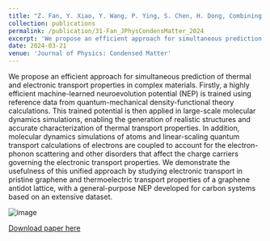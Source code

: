 ```yaml
---
title: "Z. Fan, Y. Xiao, Y. Wang, P. Ying, S. Chen, H. Dong, Combining linear-scaling quantum transport and machine-learning molecular dynamics to study thermal and electronic transports in complex materials. J Phys Condens Matter 36 245901 (2024)."
collection: publications
permalink: /publication/31-Fan_JPhysCondensMatter_2024
excerpt: 'We propose an efficient approach for simultaneous prediction of thermal and electronic transport properties in complex materials.'
date: 2024-03-21
venue: 'Journal of Physics: Condensed Matter'
---
```


We propose an efficient approach for simultaneous prediction of thermal and electronic transport properties in complex materials. Firstly, a highly efficient machine-learned neuroevolution potential (NEP) is trained using reference data from quantum-mechanical density-functional theory calculations. This trained potential is then applied in large-scale molecular dynamics simulations, enabling the generation of realistic structures and accurate characterization of thermal transport properties. In addition, molecular dynamics simulations of atoms and linear-scaling quantum transport calculations of electrons are coupled to account for the electron-phonon scattering and other disorders that affect the charge carriers governing the electronic transport properties. We demonstrate the usefulness of this unified approach by studying electronic transport in pristine graphene and thermoelectric transport properties of a graphene antidot lattice, with a general-purpose NEP developed for carbon systems based on an extensive dataset.

![image](https://github.com/hityingph/hityingph.github.io/assets/54773018/c39d9add-380f-496c-a0e1-bc3ef34c988b)

[Download paper here](http://hityingph.github.io/files/31-Fan_JPhysCondensMatter_2024.pdf)

